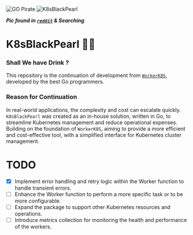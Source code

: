 ![GO Pirate](https://i.imgur.com/A6dJUZx.png) ![K8sBlackPearl](https://i.imgur.com/HlUsvbY.png)

***Pic found in [`reddit`](https://www.reddit.com/r/golang_id) & Searching***

# K8sBlackPearl 🏴‍☠️

### Shall We have Drink ?

This repository is the continuation of development from [`WorkerK8S`](https://pkg.go.dev/github.com/H0llyW00dzZ/go-urlshortner@v0.4.10/workerk8s), developed by the best Go programmers.

### Reason for Continuation

In real-world applications, the complexity and cost can escalate quickly. `K8sBlackPearl` was created as an in-house solution, written in Go, to streamline Kubernetes management and reduce operational expenses. Building on the foundation of `WorkerK8S`, aiming to provide a more efficient and cost-effective tool, with a simplified interface for Kubernetes cluster management.

# TODO

- [x] Implement error handling and retry logic within the Worker function to handle transient errors.
- [ ] Enhance the Worker function to perform a more specific task or to be more configurable.
- [ ] Expand the package to support other Kubernetes resources and operations.
- [ ] Introduce metrics collection for monitoring the health and performance of the workers.
